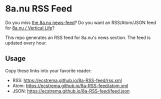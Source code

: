 # 8a.nu RSS Feed

Do you miss [the 8a.nu news-feed](https://www.8a.nu/news/rss-news-feed-7778)? Do you want an RSS/Atom/JSON feed for [8a.nu / Vertical Life](https://8a.nu)?

This repo generates an RSS feed for 8a.nu's news section. The feed is updated every hour.

## Usage

Copy these links into your favorite reader:

 - RSS: https://ecstrema.github.io/8a-RSS-feed/rss.xml
 - Atom: https://ecstrema.github.io/8a-RSS-feed/atom.xml
 - JSON: https://ecstrema.github.io/8a-RSS-feed/feed.json
